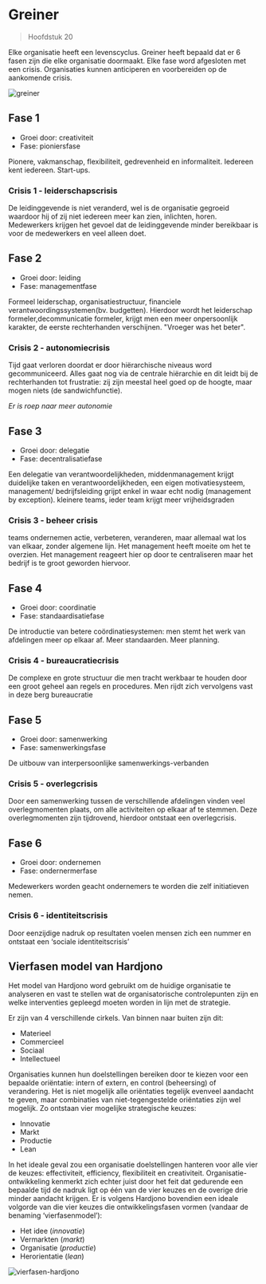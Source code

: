 # Greiner

> Hoofdstuk 20

<!-- toc -->


Elke organisatie heeft een levenscyclus. Greiner heeft bepaald dat er 6 fasen zijn die elke organisatie doormaakt. Elke fase word afgesloten met een crisis. Organisaties kunnen anticiperen en voorbereiden op de aankomende crisis.

![greiner](https://managementmodellensite.nl/webcontent/uploads/Greiner.jpg)

## Fase 1

- Groei door: creativiteit
- Fase: pioniersfase

Pionere, vakmanschap, flexibiliteit, gedrevenheid en informaliteit. Iedereen kent iedereen. Start-ups. 

### Crisis 1 - leiderschapscrisis
De leidinggevende is niet veranderd, wel is de organisatie gegroeid waardoor hij of zij niet iedereen meer kan zien, inlichten, horen. Medewerkers krijgen het gevoel dat de leidinggevende minder bereikbaar is voor de medewerkers en veel alleen doet.

## Fase 2

- Groei door: leiding
- Fase: managementfase  

Formeel leiderschap, organisatiestructuur, financiele verantwoordingssystemen(bv. budgetten). Hierdoor wordt het leiderschap formeler,decommunicatie formeler, krijgt men een meer onpersoonlijk karakter, de eerste rechterhanden verschijnen. "Vroeger was het beter".

### Crisis 2 - autonomiecrisis
Tijd gaat verloren doordat er door hiërarchische niveaus word gecommuniceerd. Alles gaat nog via de centrale hiërarchie en dit leidt bij de rechterhanden tot frustratie: zij zijn meestal heel goed op de hoogte, maar mogen niets (de sandwichfunctie). 

*Er is roep naar meer autonomie*

## Fase 3 
- Groei door: delegatie
- Fase: decentralisatiefase

Een delegatie van verantwoordelijkheden, middenmanagement krijgt duidelijke taken en verantwoordelijkheden, een eigen motivatiesysteem, management/ bedrijfsleiding grijpt enkel in waar echt nodig (management by exception). kleinere teams, ieder team krijgt meer vrijheidsgraden

### Crisis 3 - beheer crisis
teams ondernemen actie, verbeteren, veranderen, maar allemaal wat los van elkaar, zonder algemene lijn. Het management heeft moeite om het te overzien. Het management reageert hier op door te centraliseren maar het bedrijf is te groot geworden hiervoor.

## Fase 4 
- Groei door: coordinatie
- Fase: standaardisatiefase

De introductie van betere coördinatiesystemen: men stemt het werk van afdelingen meer op elkaar af. Meer standaarden. Meer planning. 

### Crisis 4 - bureaucratiecrisis
De complexe en grote structuur die men tracht werkbaar te houden door een groot geheel aan regels en procedures. Men rijdt zich vervolgens vast in deze berg bureaucratie

## Fase 5 
- Groei door: samenwerking
- Fase: samenwerkingsfase

De uitbouw van interpersoonlijke samenwerkings-verbanden

### Crisis 5 - overlegcrisis
Door een samenwerking tussen de verschillende afdelingen vinden veel overlegmomenten plaats, om alle activiteiten op elkaar af te stemmen. Deze overlegmomenten zijn tijdrovend, hierdoor ontstaat een overlegcrisis.

## Fase 6 
- Groei door: ondernemen
- Fase: ondernermerfase

Medewerkers worden geacht ondernemers te worden die zelf initiatieven nemen.

### Crisis 6 - identiteitscrisis
Door eenzijdige nadruk op resultaten voelen mensen zich een nummer en ontstaat een ‘sociale identiteitscrisis’


## Vierfasen model van Hardjono

Het model van Hardjono word gebruikt om de huidige organisatie te analyseren en vast te stellen wat de organisatorische controlepunten zijn en welke interventies gepleegd moeten worden in lijn met de strategie.


Er zijn van 4 verschillende cirkels. Van binnen naar buiten zijn dit:
- Materieel
- Commercieel
- Sociaal
- Intellectueel

Organisaties kunnen hun doelstellingen bereiken door te kiezen voor een bepaalde oriëntatie: intern of extern, en control (beheersing) of verandering. Het is niet mogelijk alle oriëntaties tegelijk evenveel aandacht te geven, maar combinaties van niet-tegengestelde oriëntaties zijn wel mogelijk.  Zo ontstaan vier mogelijke strategische keuzes:

- Innovatie
- Markt
- Productie
- Lean

In het ideale geval zou een organisatie doelstellingen hanteren voor alle vier de keuzes: effectiviteit, efficiency, flexibiliteit en creativiteit. Organisatie-ontwikkeling kenmerkt zich echter juist door het feit dat gedurende een bepaalde tijd de nadruk ligt op één van de vier keuzes en de overige drie minder aandacht krijgen. Er is volgens Hardjono bovendien een ideale volgorde van die vier keuzes die ontwikkelingsfasen vormen (vandaar de benaming ‘vierfasenmodel’):

- Het idee (_innovatie_)
- Vermarkten (_markt_)
- Organisatie (_productie_)
- Herorientatie (_lean_)

![vierfasen-hardjono](http://www.quinnassociation.com/userfiles/Image/schemas/hfdst-1-1.png)
